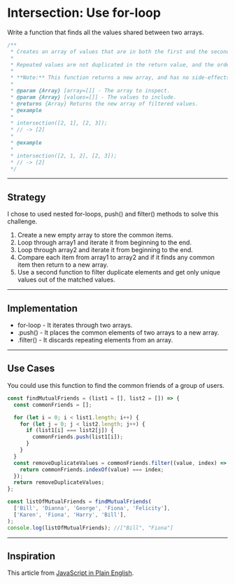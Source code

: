 # Intersection: Use for-loop

Write a function that finds all the values shared between two arrays.

```js
/**
 * Creates an array of values that are in both the first and the second arrays.
 *
 * Repeated values are not duplicated in the return value, and the order of result values are determined by the first array.
 *
 * **Note:** This function returns a new array, and has no side-effects.
 *
 * @param {Array} [array=[]] - The array to inspect.
 * @param {Array} [values=[]] - The values to include.
 * @returns {Array} Returns the new array of filtered values.
 * @example
 *
 * intersection([2, 1], [2, 3]);
 * // -> [2]
 *
 * @example
 *
 * intersection([2, 1, 2], [2, 3]);
 * // -> [2]
 */
```

---

## Strategy

I chose to used nested for-loops, push() and filter() methods to solve this challenge.

1. Create a new empty array to store the common items.
2. Loop through array1 and iterate it from beginning to the end.
3. Loop through array2 and iterate it from beginning to the end.
4. Compare each item from array1 to array2 and if it finds any common item then return to a new array.
5. Use a second function to filter duplicate elements and get only unique values out of the matched values.

---

## Implementation

- for-loop - It iterates through two arrays.
- .push() - It places the common elements of two arrays to a new array.
- .filter() - It discards repeating elements from an array.

---

## Use Cases

You could use this function to find the common friends of a group of users.

```js
const findMutualFriends = (list1 = [], list2 = []) => {
  const commonFriends = [];

  for (let i = 0; i < list1.length; i++) {
    for (let j = 0; j < list2.length; j++) {
      if (list1[i] === list2[j]) {
        commonFriends.push(list1[i]);
      }
    }
  }
  const removeDuplicateValues = commonFriends.filter((value, index) => {
    return commonFriends.indexOf(value) === index;
  });
  return removeDuplicateValues;
};

const listOfMutualFriends = findMutualFriends(
  ['Bill', 'Dianna', 'George', 'Fiona', 'Felicity'],
  ['Karen', 'Fiona', 'Harry', 'Bill'],
);
console.log(listOfMutualFriends); //["Bill", "Fiona"]
```

---

## Inspiration

This article from [JavaScript in Plain English](https://javascript.plainenglish.io/typescript-intersection-best-practice-6a7de85bb2f1).
